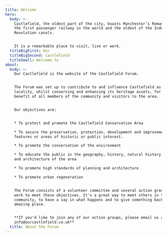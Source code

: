 ```yaml
---
title: Welcome
hero:
  body: >-
    Castlefield, the oldest part of the city, boasts Manchester’s Roman origins,
    the first passenger railway in the world and the oldest of the Industrial
    Revolution canals.


    It is a remarkable place to visit, live or work.
  titleBigFirst: Our
  titleBigSecond: Castlefield
  titleSmall: Welcome to
about:
  body: >-
    Our Castlefield is the website of the Castlefield Forum.


    The Forum was set up to contribute to and influence Castlefield as a
    locality, whilst conserving and enhancing its heritage assets, for the
    benefit of all members of the community and visitors to the area.


    Our objectives are:


    * To protect and promote the Castlefield Conservation Area

    * To secure the preservation, protection, development and improvement of
    features or areas of historic or public interest.

    * To promote the conservation of the environment

    * To educate the public in the geography, history, natural history, culture
    and architecture of the area

    * To promote high standards of planning and architecture

    * To promote urban regeneration


    The Forum consists of a volunteer committee and several action groups who
    work to meet these objectives. It's a great way to meet others in the
    community, to have a say in what happens and to give something back  to this
    amazing place.


    **If you'd like to join any of our action groups, please email us at
    info@ourcastlefield.co.uk**
  title: About the Forum
---
```


